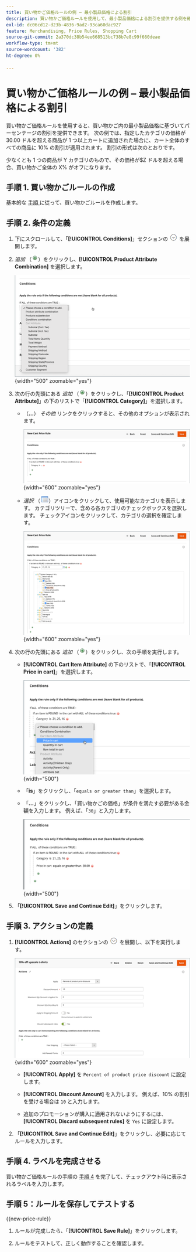 ```yaml
---
title: 買い物かご価格ルールの例 – 最小製品価格による割引
description: 買い物かご価格ルールを使用して、最小製品価格による割引を提供する例を確認します。
exl-id: dc06cd12-d23b-4836-9ad2-93ca60dac927
feature: Merchandising, Price Rules, Shopping Cart
source-git-commit: 2a370dc38b54ee668513bc738b7e8c99f660deae
workflow-type: tm+mt
source-wordcount: '382'
ht-degree: 0%

---
```


# 買い物かご価格ルールの例 – 最小製品価格による割引

買い物かご価格ルールを使用すると、買い物かご内の最小製品価格に基づいてパーセンテージの割引を提供できます。 次の例では、指定したカテゴリの価格が 30.00 ドルを超える商品が 1 つ以上カートに追加された場合に、カート全体のすべての商品に 10% の割引が適用されます。 割引の形式は次のとおりです。

少なくとも 1 つの商品が Y カテゴリのもので、その価格が$Z ドルを超える場合、買い物かご全体の X% がオフになります。

## 手順 1. 買い物かごルールの作成

基本的な [ 手順 ](price-rules-cart.md) に従って、買い物かごルールを作成します。

## 手順 2. 条件の定義

1. 下にスクロールして、「**[!UICONTROL Conditions]**」セクションの ![ 展開セレクター ](../assets/icon-display-expand.png) を展開します。

1. _追加_ （![ 追加アイコン ](../assets/icon-add-green-circle.png)）をクリックし、**[!UICONTROL Product Attribute Combination]** を選択します。

   ![ 買い物かご価格ルール条件 – 製品属性の組み合わせ ](./assets/condition1.png){width="500" zoomable="yes"}

1. 次の行の先頭にある _追加_ （![ 追加アイコン ](../assets/icon-add-green-circle.png)）をクリックし、「**[!UICONTROL Product Attribute]**」の下のリストで「**[!UICONTROL Category]**」を選択します。

   - （**...**） _その他_ リンクをクリックすると、その他のオプションが表示されます。

     ![ 買い物かご価格ルールの条件 – カテゴリオプション ](./assets/condition3.png){width="600" zoomable="yes"}

   - _選択_ （![ リストアイコン ](../assets/icon-list-chooser.png)）アイコンをクリックして、使用可能なカテゴリを表示します。 カテゴリツリーで、含める各カテゴリのチェックボックスを選択します。 チェックアイコンをクリックして、カテゴリの選択を確定します。

     ![ 買い物かご価格ルール条件 – カテゴリ ](./assets/condition4.png){width="600" zoomable="yes"}

1. 次の行の先頭にある _追加_ （![ 追加アイコン ](../assets/icon-add-green-circle.png)）をクリックし、次の手順を実行します。

   - **[!UICONTROL Cart Item Attribute]** の下のリストで、「**[!UICONTROL Price in cart]**」を選択します。

     ![ 買い物かご価格ルール条件 – 買い物かご品目属性 ](./assets/condition5.png){width="500"}

   - 「**is**」をクリックし、「`equals or greater than`」を選択します。

   - 「**...**」をクリックし、「買い物かごの価格」が条件を満たす必要がある金額を入力します。 例えば、「`30`」と入力します。

     ![ 買い物かご価格ルールの条件 – 買い物かごの価格 ](./assets/condition6.png){width="500"}

1. 「**[!UICONTROL Save and Continue Edit]**」をクリックします。

## 手順 3. アクションの定義

1. **[!UICONTROL Actions]** のセクションの ![ 展開セレクター ](../assets/icon-display-expand.png) を展開し、以下を実行します。

   ![ 買い物かご価格ルールアクション ](./assets/minimum-discount-actions.png){width="600" zoomable="yes"}

   - **[!UICONTROL Apply]** を `Percent of product price discount` に設定します。

   - **[!UICONTROL Discount Amount]** を入力します。 例えば、10% の割引を受ける場合は `10` と入力します。

   - 追加のプロモーションが購入に適用されないようにするには、**[!UICONTROL Discard subsequent rules]** を `Yes` に設定します。

1. 「**[!UICONTROL Save and Continue Edit]**」をクリックし、必要に応じてルールを入力します。

## 手順 4. ラベルを完成させる

買い物かご価格ルールの手順の [ 手順 4](price-rules-cart.md) を完了して、チェックアウト時に表示されるラベルを入力します。

## 手順 5：ルールを保存してテストする

{{new-price-rule}}

1. ルールが完成したら、「**[!UICONTROL Save Rule]**」をクリックします。

1. ルールをテストして、正しく動作することを確認します。
